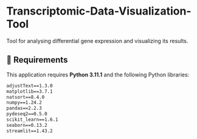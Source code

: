 # Transcriptomic-Data-Visualization-Tool
Tool for analysing differential gene expression and visualizing its results.

## 🧩 Requirements

This application requires **Python 3.11.1** and the following Python libraries:

```txt
adjustText==1.3.0
matplotlib==3.7.1
natsort==8.4.0
numpy==1.24.2
pandas==2.2.3
pydeseq2==0.5.0
scikit_learn==1.6.1
seaborn==0.13.2
streamlit==1.43.2
